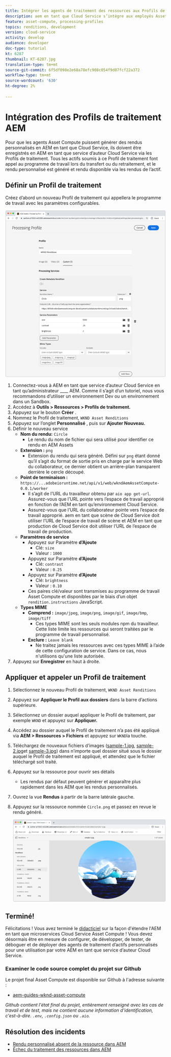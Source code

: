 ```yaml
---
title: Intégrer les agents de traitement des ressources aux Profils de traitement AEM
description: aem en tant que Cloud Service s’intègre aux employés Asset Compute déployés à Adobe I/O Runtime via les Profils de traitement AEM Assets. Les Profils de traitement sont configurés dans le service Auteur pour traiter des ressources spécifiques à l’aide de travailleurs personnalisés et pour stocker les fichiers générés par les travailleurs en tant que rendus de ressources.
feature: asset-compute, processing-profiles
topics: renditions, development
version: cloud-service
activity: develop
audience: developer
doc-type: tutorial
kt: 6287
thumbnail: KT-6287.jpg
translation-type: tm+mt
source-git-commit: 6f5df098e2e68a78efc908c054f9d07fcf22a372
workflow-type: tm+mt
source-wordcount: '630'
ht-degree: 2%

---
```



# Intégration des Profils de traitement AEM

Pour que les agents Asset Compute puissent générer des rendus personnalisés en AEM en tant que Cloud Service, ils doivent être enregistrés en AEM en tant que service d’auteur Cloud Service via les Profils de traitement. Tous les actifs soumis à ce Profil de traitement font appel au programme de travail lors du transfert ou du retraitement, et le rendu personnalisé est généré et rendu disponible via les rendus de l’actif.

## Définir un Profil de traitement

Créez d’abord un nouveau Profil de traitement qui appellera le programme de travail avec les paramètres configurables.

![Profil de traitement](./assets/processing-profiles/new-processing-profile.png)

1. Connectez-vous à AEM en tant que service d’auteur Cloud Service en tant qu’administrateur ____ AEM. Comme il s’agit d’un tutoriel, nous vous recommandons d’utiliser un environnement Dev ou un environnement dans un Sandbox.
1. Accédez à __Outils > Ressources > Profils de traitement.__
1. Appuyez sur le bouton __Créer__ .
1. Nommez le Profil de traitement, `WKND Asset Renditions`
1. Appuyez sur l’onglet __Personnalisé__ , puis sur __Ajouter Nouveau.__
1. Définir le nouveau service
   + __Nom du rendu:__ `Circle`
      + Le rendu du nom de fichier qui sera utilisé pour identifier ce rendu en AEM Assets
   + __Extension :__ `png`
      + Extension du rendu qui sera généré. Défini sur `png` étant donné qu’il s’agit du format de sortie pris en charge par le service Web du collaborateur, ce dernier obtient un arrière-plan transparent derrière le cercle découpé.
   + __Point de terminaison :__ `https://...adobeioruntime.net/api/v1/web/wkndAemAssetCompute-0.0.1/worker`
      + Il s’agit de l’URL du travailleur obtenu par `aio app get-url`. Assurez-vous que l’URL pointe vers l’espace de travail approprié en fonction de l’AEM en tant qu’environnement Cloud Service.
      + Assurez-vous que l’URL du collaborateur pointe vers l’espace de travail approprié. aem en tant que scène de Cloud Service doit utiliser l’URL de l’espace de travail de scène et AEM en tant que production de Cloud Service doit utiliser l’URL de l’espace de travail de production.
   + __Paramètres de service__
      + Appuyez sur Paramètre __d’Ajoute__
         + Clé: `size`
         + Valeur : `1000`
      + Appuyez sur Paramètre __d’Ajoute__
         + Clé: `contrast`
         + Valeur : `0.25`
      + Appuyez sur Paramètre __d’Ajoute__
         + Clé: `brightness`
         + Valeur : `0.10`
      + Ces paires clé/valeur sont transmises au programme de travail Asset Compute et disponibles par le biais d’un objet `rendition.instructions` JavaScript.
   + __Types MIME__
      + __Comprend :__ `image/jpeg`, `image/png`, `image/gif`, `image/bmp`, `image/tiff`
         + Ces types MIME sont les seuls modules npm du travailleur. Cette liste limite les ressources qui seront traitées par le programme de travail personnalisé.
      + __Exclure :__ `Leave blank`
         + Ne traitez jamais les ressources avec ces types MIME à l’aide de cette configuration de service. Dans ce cas, nous n&#39;utilisons qu&#39;une liste autorisée.
1. Appuyez sur __Enregistrer__ en haut à droite.

## Appliquer et appeler un Profil de traitement

1. Sélectionnez le nouveau Profil de traitement, `WKND Asset Renditions`
1. Appuyez sur __Appliquer le Profil aux dossiers__ dans la barre d’actions supérieure.
1. Sélectionnez un dossier auquel appliquer le Profil de traitement, par exemple `WKND` et appuyez sur __Appliquer.__
1. Accédez au dossier auquel le Profil de traitement n’a pas été appliqué via __AEM > Ressources > Fichiers__ et appuyez sur `WKND`la touche.
1. Téléchargez de nouveaux fichiers d’images ([sample-1.jpg](../assets/samples/sample-1.jpg), [sample-2.jpg](../assets/samples/sample-2.jpg)et [sample-3.jpg](../assets/samples/sample-3.jpg)) dans n’importe quel dossier situé sous le dossier auquel le Profil de traitement est appliqué, et attendez que le fichier téléchargé soit traité.
1. Appuyez sur la ressource pour ouvrir ses détails
   + Les rendus par défaut peuvent générer et apparaître plus rapidement dans les AEM que les rendus personnalisés.
1. Ouvrez la vue __Rendus__ à partir de la barre latérale gauche.
1. Appuyez sur la ressource nommée `Circle.png` et passez en revue le rendu généré.

   ![Rendu généré](./assets/processing-profiles/rendition.png)

## Terminé!

Félicitations ! Vous avez terminé le [didacticiel](../overview.md) sur la façon d&#39;étendre l&#39;AEM en tant que microservices Cloud Service Asset Compute ! Vous devez désormais être en mesure de configurer, de développer, de tester, de déboguer et de déployer des agents de traitement d’actifs personnalisés pour une utilisation par votre AEM en tant que service d’auteur Cloud Service.

### Examiner le code source complet du projet sur Github

Le projet final Asset Compute est disponible sur Github à l&#39;adresse suivante :

+ [aem-guides-wknd-asset-compute](https://github.com/adobe/aem-guides-wknd-asset-compute)

_Github contient l&#39;état final du projet, entièrement renseigné avec les cas de travail et de test, mais ne contient aucune information d&#39;identification, c&#39;est-à-dire. `.env`, `.config.json` ou `.aio`._

## Résolution des incidents

+ [Rendu personnalisé absent de la ressource dans AEM](../troubleshooting.md#custom-rendition-missing-from-asset)
+ [Échec du traitement des ressources dans AEM](../troubleshooting.md#asset-processing-fails)
